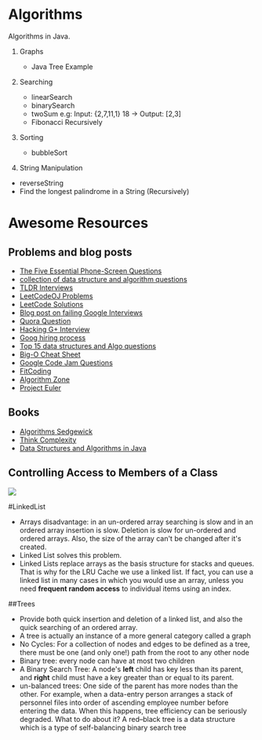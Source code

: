 Algorithms
==========

Algorithms in Java.

1. Graphs
 	* Java Tree Example 

2. Searching
	* linearSearch
	* binarySearch
	* twoSum e.g: Input: {2,7,11,1} 18 -> Output: [2,3]
	* Fibonacci Recursively

3. Sorting
	* bubbleSort	 	

4. String Manipulation
  * reverseString
  * Find the longest palindrome in a String (Recursively)



# Awesome Resources

## Problems and blog posts
* [The Five Essential Phone-Screen Questions](https://sites.google.com/site/steveyegge2/five-essential-phone-screen-questions)
* [collection of data structure and algorithm questions](http://www.dsalgo.com/2013/02/index.php.html?m=1)
* [TLDR Interviews](https://docs.google.com/document/d/116s-IXQFsf6FNaPsc2jFXs_1wTJzemh1QNA7KVSaoII/edit)
* [LeetCodeOJ Problems](https://oj.leetcode.com/problemset/algorithms/)
* [LeetCode Solutions](http://www.programcreek.com/category/java-2/algorithms/)
* [Blog post on failing Google Interviews](http://alexbowe.com/failing-at-google-interviews/)
* [Quora Question](https://www.quora.com/What-should-I-expect-in-a-Software-Engineer-interview-at-Google-and-how-should-I-prepare?srid=vhu&share=1)
* [Hacking G+ Interview](http://courses.csail.mit.edu/iap/interview/materials.php)
* [Goog hiring process](https://www.google.ca/about/careers/lifeatgoogle/hiringprocess/)
* [Top 15 data structures and Algo questions](http://javarevisited.blogspot.ca/2013/03/top-15-data-structures-algorithm-interview-questions-answers-java-programming.html)
* [Big-O Cheat Sheet](http://bigocheatsheet.com/)
* [Google Code Jam Questions](https://code.google.com/codejam/contests.html)
* [FitCoding](http://www.fitcoding.com/)
* [Algorithm Zone](http://algorithm.zone/)
* [Project Euler](https://projecteuler.net)

## Books
* [Algorithms Sedgewick](https://github.com/kasaquan/book/blob/master/Robert%20Sedgewick%20and%20Kevin%20Wayne%20-%20Algorithms,%204th%20edition.pdf)
* [Think Complexity](http://greenteapress.com/complexity/thinkcomplexity.pdf)
* [Data Structures and Algorithms in Java](http://rineshpk.weebly.com/uploads/1/8/2/0/1820991/data_structures_and_algorithms_in_javatqw_darksiderg.pdf)

## Controlling Access to Members of a Class
![](http://i.imgur.com/6CPMyGY.png)


#LinkedList
* Arrays disadvantage: in an un-ordered array searching is slow and in an ordered array insertion is slow. Deletion is slow for un-ordered and ordered arrays. Also, the size of the array can't be changed after it's created.
* Linked List solves this problem.
* Linked Lists replace arrays as the basis structure for stacks and queues. That is why for the LRU Cache we use a linked list. If fact, you can use a linked list in many cases in which you would use an array, unless you need **frequent random access** to individual items using an index.

##Trees
* Provide both quick insertion and deletion of a linked list, and also the quick searching of an ordered array.
* A tree is actually an instance of a more general category called a graph
* No Cycles: For a collection of nodes and edges to be defined as a tree, there must be one (and only one!) path from the root to any other node
* Binary tree: every node can have at most two children
* A Binary Search Tree: A node's **left** child has key less than its parent, and **right** child must have a key greater than or equal to its parent.
* un-balanced trees: One side of the parent has more nodes than the other. For example, when a data-entry person arranges a stack of personnel files into order of ascending employee number before entering the data. When this happens, tree efficiency can be seriously degraded. What to do about it? A red–black tree is a data structure which is a type of self-balancing binary search tree


